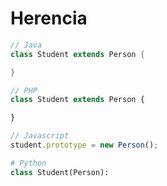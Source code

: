 # Herencia

```java
// Java
class Student extends Person {

}
```

```php
// PHP
class Student extends Person {

}
```

```js
// Javascript
student.prototype = new Person();
```

```python
# Python
class Student(Person):
```
